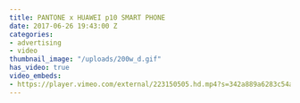 ```yaml
---
title: PANTONE x HUAWEI p10 SMART PHONE
date: 2017-06-26 19:43:00 Z
categories:
- advertising
- video
thumbnail_image: "/uploads/200w_d.gif"
has_video: true
video_embeds:
- https://player.vimeo.com/external/223150505.hd.mp4?s=342a889a6283c54a9512f9c7790e64191ebb18f8&profile_id=119
---
```



